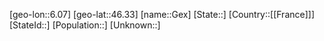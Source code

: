 ﻿---
location: [46.33,6.07]
type: City
tags:
- geo/City


SpocWebEntityId: 30444
isDeleted: false
confidential: public

---
[geo-lon::6.07]
[geo-lat::46.33]
[name::Gex]
[State::]
[Country::[[France]]]
[StateId::]
[Population::]
[Unknown::]

